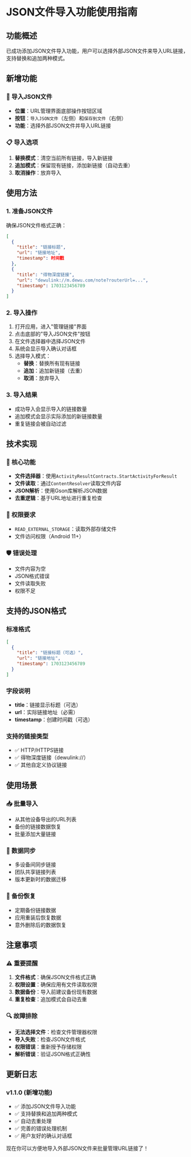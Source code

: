# JSON文件导入功能使用指南

## 功能概述
已成功添加JSON文件导入功能，用户可以选择外部JSON文件来导入URL链接，支持替换和追加两种模式。

## 新增功能

### 🎯 导入JSON文件
- **位置**：URL管理界面底部操作按钮区域
- **按钮**：`导入JSON文件`（左侧）和`保存到文件`（右侧）
- **功能**：选择外部JSON文件并导入URL链接

### 📋 导入选项
1. **替换模式**：清空当前所有链接，导入新链接
2. **追加模式**：保留现有链接，添加新链接（自动去重）
3. **取消操作**：放弃导入

## 使用方法

### 1. 准备JSON文件
确保JSON文件格式正确：
```json
[
  {
    "title": "链接标题",
    "url": "链接地址",
    "timestamp": 时间戳
  },
  {
    "title": "得物深度链接",
    "url": "dewulink://m.dewu.com/note?routerUrl=...",
    "timestamp": 1703123456789
  }
]
```

### 2. 导入操作
1. 打开应用，进入"管理链接"界面
2. 点击底部的"导入JSON文件"按钮
3. 在文件选择器中选择JSON文件
4. 系统会显示导入确认对话框
5. 选择导入模式：
   - **替换**：替换所有现有链接
   - **追加**：追加新链接（去重）
   - **取消**：放弃导入

### 3. 导入结果
- 成功导入会显示导入的链接数量
- 追加模式会显示实际添加的新链接数量
- 重复链接会被自动过滤

## 技术实现

### 🔧 核心功能
- **文件选择器**：使用`ActivityResultContracts.StartActivityForResult`
- **文件读取**：通过`ContentResolver`读取文件内容
- **JSON解析**：使用Gson库解析JSON数据
- **去重逻辑**：基于URL地址进行重复检查

### 📱 权限要求
- `READ_EXTERNAL_STORAGE`：读取外部存储文件
- 文件访问权限（Android 11+）

### 🛡️ 错误处理
- 文件内容为空
- JSON格式错误
- 文件读取失败
- 权限不足

## 支持的JSON格式

### 标准格式
```json
[
  {
    "title": "链接标题（可选）",
    "url": "链接地址",
    "timestamp": 1703123456789
  }
]
```

### 字段说明
- **title**：链接显示标题（可选）
- **url**：实际链接地址（必需）
- **timestamp**：创建时间戳（可选）

### 支持的链接类型
- ✅ HTTP/HTTPS链接
- ✅ 得物深度链接（dewulink://）
- ✅ 其他自定义协议链接

## 使用场景

### 📥 批量导入
- 从其他设备导出的URL列表
- 备份的链接数据恢复
- 批量添加大量链接

### 🔄 数据同步
- 多设备间同步链接
- 团队共享链接列表
- 版本更新时的数据迁移

### 💾 备份恢复
- 定期备份链接数据
- 应用重装后恢复数据
- 意外删除后的数据恢复

## 注意事项

### ⚠️ 重要提醒
1. **文件格式**：确保JSON文件格式正确
2. **权限设置**：确保应用有文件读取权限
3. **数据备份**：导入前建议备份现有数据
4. **重复检查**：追加模式会自动去重

### 🔍 故障排除
- **无法选择文件**：检查文件管理器权限
- **导入失败**：检查JSON文件格式
- **权限错误**：重新授予存储权限
- **解析错误**：验证JSON格式正确性

## 更新日志

### v1.1.0 (新增功能)
- ✅ 添加JSON文件导入功能
- ✅ 支持替换和追加两种模式
- ✅ 自动去重处理
- ✅ 完善的错误处理机制
- ✅ 用户友好的确认对话框

现在你可以方便地导入外部JSON文件来批量管理URL链接了！
